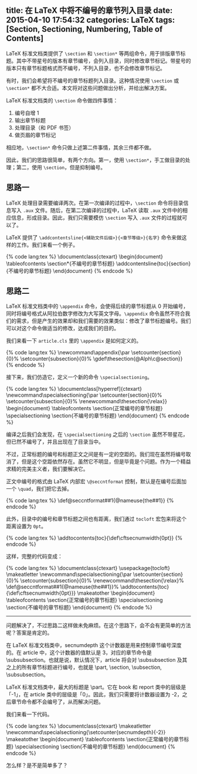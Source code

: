 title: 在 LaTeX 中将不编号的章节列入目录
date: 2015-04-10 17:54:32
categories: LaTeX
tags: [Section, Sectioning, Numbering, Table of Contents]
---

LaTeX 标准文档类提供了 `\section` 和 `\section*` 等两组命令，用于排版章节标题。其中不带星号的版本有章节编号，会列入目录，同时修改章节标记。带星号的版本只有章节标题格式而不编号，不列入目录，也不会修改章节标记。

有时，我们会希望将不编号的章节标题列入目录。这种情况使用 `\section` 或 `\section*` 都不大合适。本文将对这些问题做出分析，并给出解决方案。

<!--more-->

LaTeX 标准文档类的 `\section` 命令做四件事情：

1. 编号自增 1
2. 输出章节标题
3. 处理目录（和 PDF 书签）
3. 做页眉的章节标记

相应地，`\section*` 命令只做上述第二件事情，其余三件都不做。

因此，我们的思路很简单，有两个方向。第一，使用 `\section*`，手工做目录的处理；第二，使用 `\section`，但是抑制编号。

## 思路一

LaTeX 处理目录需要编译两次。在第一次编译的过程中，`\section` 命令将目录信息写入 `.aux` 文件。随后，在第二次编译的过程中，LaTeX 读取 `.aux` 文件中的相应信息，形成目录。因此，我们只需要模仿 `\section` 写入 `.aux` 文件的过程就可以了。

LaTeX 提供了 `\addcontentsline{<辅助文件后缀>}{<章节等级>}{名字}` 命令来做这样的工作。我们来看一个例子。

{% code lang:tex %}
\documentclass{ctexart}
\begin{document}
\tableofcontents
\section*{不编号的章节标题}
\addcontentsline{toc}{section}{不编号的章节标题}
\end{document}
{% endcode %}

## 思路二

LaTeX 标准文档类中的 `\appendix` 命令，会使得后续的章节标题从 0 开始编号，同时将编号格式从阿拉伯数字修改为大写英文字母。`\appendix` 命令虽然不符合我们的需求，但是产生的效果却和我们需要的效果类似：修改了章节标题编号。我们可以对这个命令做适当的修改，达成我们的目的。

我们来看一下 `article.cls` 里的 `\appendix` 是如何定义的。

{% code lang:tex %}
\newcommand\appendix{\par
  \setcounter{section}{0}%
  \setcounter{subsection}{0}%
  \gdef\thesection{\@Alph\c@section}}
{% endcode %}

接下来，我们仿造它，定义一个新的命令 `\specialsectioning`。

{% code lang:tex %}
\documentclass[hyperref]{ctexart}
\newcommand\specialsectioning{\par
  \setcounter{section}{0}%
  \setcounter{subsection}{0}%
  \renewcommand\thesection{\relax}}
\begin{document}
\tableofcontents
\section{正常编号的章节标题}
\specialsectioning
\section{不编号的章节标题}
\end{document}
{% endcode %}

编译之后我们会发现，在 `\specialsectioning` 之后的 `\section` 虽然不带星花，但已然不编号了，并且出现在了目录当中。

不过，正常标题的编号和标题正文之间是有一定的空距的。我们现在虽然将编号取消了，但是这个空距依然存在。虽然它不明显，但是毕竟是个问题。作为一个精益求精的完美主义者，我们要解决它。

正文中编号的格式由 LaTeX 内部宏 `\@seccntformat` 控制，默认是在编号后面加一个 `\quad`，我们把它去掉。

{% code lang:tex %}
\def\@seccntformat##1{\@nameuse{the##1}}
{% endcode %}

此外，目录中的编号和章节标题之间也有距离，我们通过 `tocloft` 宏包来将这个距离设置为 `0pt`。

{% code lang:tex %}
\addtocontents{toc}{\def\cftsecnumwidth{0pt}}
{% endcode %}

这样，完整的代码变成：

{% code lang:tex %}
\documentclass{ctexart}
\usepackage{tocloft}
\makeatletter
\newcommand\specialsectioning{\par
  \setcounter{section}{0}%
  \setcounter{subsection}{0}%
  \renewcommand\thesection{\relax}%
  \def\@seccntformat##1{\@nameuse{the##1}}%
  \addtocontents{toc}{\def\cftsecnumwidth{0pt}}}
\makeatother
\begin{document}
\tableofcontents
\section{正常编号的章节标题}
\specialsectioning
\section{不编号的章节标题}
\end{document}
{% endcode %}

-----

问题解决了，不过思路二这样做未免麻烦。在这个思路下，会不会有更简单的方法呢？答案是肯定的。

在 LaTeX 标准文档类中，secnumdepth 这个计数器是用来控制章节编号深度的。在 article 中，这个计数器的值默认是 3，对应的章节命令是 \subsubsection。也就是说，默认情况下，article 将会对 \subsubsection 及其之上的所有章节标题进行编号，也就是 \part, \section, \subsection, \subsubsection。

LaTeX 标准文档类中，最大的标题是 \part。它在 book 和 report 类中的层级是「-1」，在 article 类中的层级是「0」。因此，我们只需要将计数器设置为 -2，之后章节命令都不会编号了，从而解决问题。

我们来看一下代码。

{% code lang:tex %}
\documentclass{ctexart}
\makeatletter
\newcommand\specialsectioning{\setcounter{secnumdepth}{-2}}
\makeatother
\begin{document}
\tableofcontents
\section{正常编号的章节标题}
\specialsectioning
\section{不编号的章节标题}
\end{document}
{% endcode %}

怎么样？是不是简单多了？
